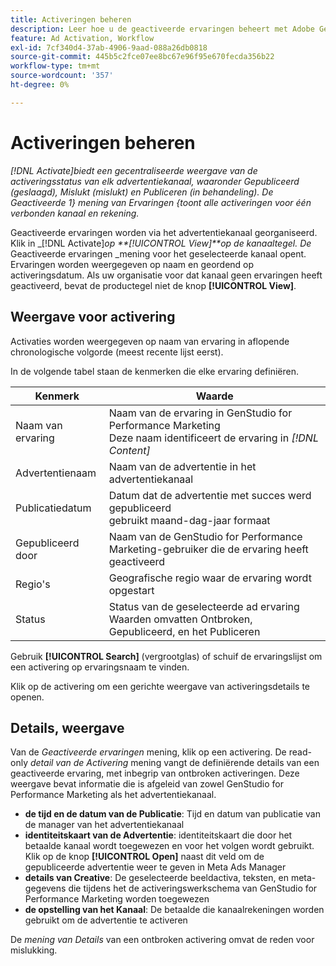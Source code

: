 ```yaml
---
title: Activeringen beheren
description: Leer hoe u de geactiveerde ervaringen beheert met Adobe Genstudio for Performance Marketing.
feature: Ad Activation, Workflow
exl-id: 7cf340d4-37ab-4906-9aad-088a26db0818
source-git-commit: 445b5c2fce07ee8bc67e96f95e670fecda356b22
workflow-type: tm+mt
source-wordcount: '357'
ht-degree: 0%

---
```


# Activeringen beheren

_[!DNL Activate]_biedt een gecentraliseerde weergave van de activeringsstatus van elk advertentiekanaal, waaronder Gepubliceerd (geslaagd), Mislukt (mislukt) en Publiceren (in behandeling). De_ Geactiveerde 1} mening van Ervaringen {toont alle activeringen voor één verbonden kanaal en rekening._

Geactiveerde ervaringen worden via het advertentiekanaal georganiseerd. Klik in _[!DNL Activate]_op **[!UICONTROL View]**op de kanaaltegel. De_ Geactiveerde ervaringen _mening voor het geselecteerde kanaal opent. Ervaringen worden weergegeven op naam en geordend op activeringsdatum. Als uw organisatie voor dat kanaal geen ervaringen heeft geactiveerd, bevat de productegel niet de knop **[!UICONTROL View]**.

## Weergave voor activering

Activaties worden weergegeven op naam van ervaring in aflopende chronologische volgorde (meest recente lijst eerst).

In de volgende tabel staan de kenmerken die elke ervaring definiëren.

| Kenmerk | Waarde |
|------------------|---------------------------------------------------------------------------------------------|
| Naam van ervaring | Naam van de ervaring in GenStudio for Performance Marketing <br> Deze naam identificeert de ervaring in _[!DNL Content]_ |
| Advertentienaam | Naam van de advertentie in het advertentiekanaal |
| Publicatiedatum | Datum dat de advertentie met succes werd gepubliceerd <br> gebruikt maand-dag-jaar formaat |
| Gepubliceerd door | Naam van de GenStudio for Performance Marketing-gebruiker die de ervaring heeft geactiveerd |
| Regio&#39;s | Geografische regio waar de ervaring wordt opgestart |
| Status | Status van de geselecteerde ad ervaring <br> Waarden omvatten Ontbroken, Gepubliceerd, en het Publiceren |

Gebruik **[!UICONTROL Search]** (vergrootglas) of schuif de ervaringslijst om een activering op ervaringsnaam te vinden.

Klik op de activering om een gerichte weergave van activeringsdetails te openen.

## Details, weergave

Van de _Geactiveerde ervaringen_ mening, klik op een activering. De read-only _detail van de Activering_ mening vangt de definiërende details van een geactiveerde ervaring, met inbegrip van ontbroken activeringen. Deze weergave bevat informatie die is afgeleid van zowel GenStudio for Performance Marketing als het advertentiekanaal.

* **de tijd en de datum van de Publicatie**: Tijd en datum van publicatie van de manager van het advertentiekanaal
* **identiteitskaart van de Advertentie**: identiteitskaart die door het betaalde kanaal wordt toegewezen en voor het volgen wordt gebruikt. Klik op de knop **[!UICONTROL Open]** naast dit veld om de gepubliceerde advertentie weer te geven in Meta Ads Manager
* **details van Creative**: De geselecteerde beeldactiva, teksten, en meta-gegevens die tijdens het de activeringswerkschema van GenStudio for Performance Marketing worden toegewezen
* **de opstelling van het Kanaal**: De betaalde die kanaalrekeningen worden gebruikt om de advertentie te activeren

De _mening van Details_ van een ontbroken activering omvat de reden voor mislukking.
